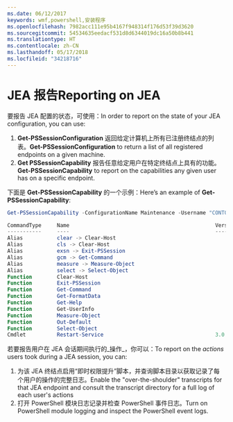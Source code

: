 ```yaml
---
ms.date: 06/12/2017
keywords: wmf,powershell,安装程序
ms.openlocfilehash: 7982acc111e95b4167f948314f176d53f39d3620
ms.sourcegitcommit: 54534635eedacf531d8d6344019dc16a50b8b441
ms.translationtype: HT
ms.contentlocale: zh-CN
ms.lasthandoff: 05/17/2018
ms.locfileid: "34218716"
---
```

# <a name="reporting-on-jea"></a><span data-ttu-id="6a299-102">JEA 报告</span><span class="sxs-lookup"><span data-stu-id="6a299-102">Reporting on JEA</span></span>
<span data-ttu-id="6a299-103">要报告 JEA 配置的状态，可使用：</span><span class="sxs-lookup"><span data-stu-id="6a299-103">In order to report on the state of your JEA configuration, you can use:</span></span>
1.  <span data-ttu-id="6a299-104">**Get-PSSessionConfiguration** 返回给定计算机上所有已注册终结点的列表。</span><span class="sxs-lookup"><span data-stu-id="6a299-104">**Get-PSSessionConfiguration** to return a list of all registered endpoints on a given machine.</span></span>
2.  <span data-ttu-id="6a299-105">**Get PSSessionCapability** 报告任意给定用户在特定终结点上具有的功能。</span><span class="sxs-lookup"><span data-stu-id="6a299-105">**Get-PSSessionCapability** to report on the capabilities any given user has on a specific endpoint.</span></span>

<span data-ttu-id="6a299-106">下面是 **Get-PSSessionCapability** 的一个示例：</span><span class="sxs-lookup"><span data-stu-id="6a299-106">Here’s an example of **Get-PSSessionCapability**:</span></span>
```powershell
Get-PSSessionCapability -ConfigurationName Maintenance -Username "CONTOSO\JohnDoe"

CommandType     Name                                               Version    Source
-----------     ----                                               -------    ------
Alias           clear -> Clear-Host
Alias           cls -> Clear-Host
Alias           exsn -> Exit-PSSession
Alias           gcm -> Get-Command
Alias           measure -> Measure-Object
Alias           select -> Select-Object
Function        Clear-Host
Function        Exit-PSSession
Function        Get-Command
Function        Get-FormatData
Function        Get-Help
Function        Get-UserInfo
Function        Measure-Object
Function        Out-Default
Function        Select-Object
Cmdlet          Restart-Service                                    3.0.0.0 Microsof...


```

<span data-ttu-id="6a299-107">若要报告用户在 JEA 会话期间执行的_操作_，你可以：</span><span class="sxs-lookup"><span data-stu-id="6a299-107">To report on the _actions_ users took during a JEA session, you can:</span></span>
1. <span data-ttu-id="6a299-108">为该 JEA 终结点启用“即时权限提升”脚本，并查询脚本目录以获取记录了每个用户的操作的完整日志。</span><span class="sxs-lookup"><span data-stu-id="6a299-108">Enable the "over-the-shoulder" transcripts for that JEA endpoint and consult the transcript directory for a full log of each user's actions</span></span>
2. <span data-ttu-id="6a299-109">打开 PowerShell 模块日志记录并检查 PowerShell 事件日志。</span><span class="sxs-lookup"><span data-stu-id="6a299-109">Turn on PowerShell module logging and inspect the PowerShell event logs.</span></span>
